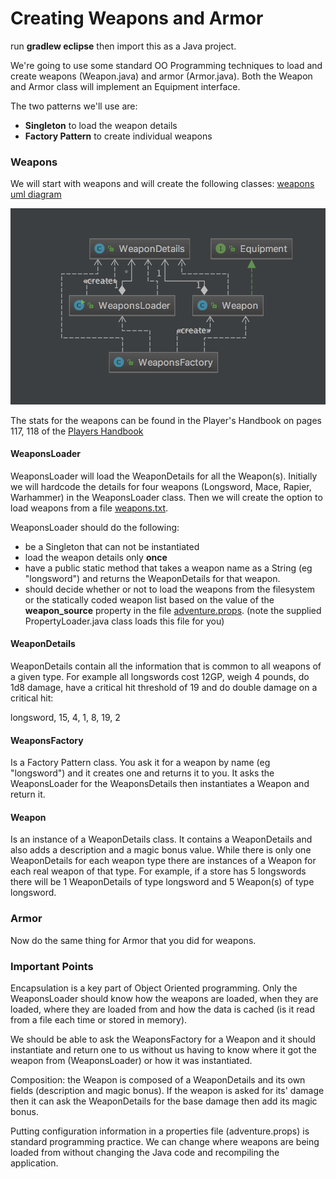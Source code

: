 # Creating Weapons and Armor

run **gradlew eclipse** then import this as a Java project.

We're going to use some standard OO Programming techniques to load and create weapons (Weapon.java) and armor (Armor.java). Both the Weapon and Armor class will implement an Equipment interface.

The two patterns we'll use are:
* **Singleton** to load the weapon details
* **Factory Pattern** to create individual weapons

### Weapons

We will start with weapons and will create the following classes:
[weapons uml diagram](src/main/resources/diagrams/weapons-uml.png)

![weapons](src/main/resources/diagrams/weapons-uml.png)

The stats for the weapons can be found in the Player's Handbook on pages 117, 118 of the [Players Handbook](src/main/resources/docs/PlayersHandbook.pdf)

#### WeaponsLoader
WeaponsLoader will load the WeaponDetails for all the Weapon(s). Initially we will hardcode the details for four weapons (Longsword, Mace, Rapier, Warhammer) in the WeaponsLoader class. Then we will create the option to load weapons from a file [weapons.txt](src/main/resources/data/weapons.txt).

WeaponsLoader should do the following:
* be a Singleton that can not be instantiated
* load the weapon details only **once**
* have a public static method that takes a weapon name as a String (eg "longsword") and returns the WeaponDetails for that weapon.
* should decide whether or not to load the weapons from the filesystem or the statically coded weapon list based on the value of the **weapon_source** property in the file [adventure.props](src/main/resources/adventure.props). (note the supplied PropertyLoader.java class loads this file for you)

#### WeaponDetails
WeaponDetails contain all the information that is common to all weapons of a given type. For example all longswords cost 12GP, weigh 4 pounds, do 1d8 damage, have a critical hit threshold of 19 and do double damage on a critical hit:

longsword, 15, 4, 1, 8, 19, 2

#### WeaponsFactory
Is a Factory Pattern class. You ask it for a weapon by name (eg "longsword") and it creates one and returns it to you. It asks the WeaponsLoader for the WeaponsDetails then instantiates a Weapon and return it.

#### Weapon
Is an instance of a WeaponDetails class. It contains a WeaponDetails and also adds a description and a magic bonus value. While there is only one WeaponDetails for each weapon type there are instances of a Weapon for each real weapon of that type. For example, if a store has 5 longswords there will be 1 WeaponDetails of type longsword and 5 Weapon(s) of type longsword.

### Armor
Now do the same thing for Armor that you did for weapons.

### Important Points
Encapsulation is a key part of Object Oriented programming. Only the WeaponsLoader should know how the weapons are loaded, when they are loaded, where they are loaded from and how the data is cached (is it read from a file each time or stored in memory).

We should be able to ask the WeaponsFactory for a Weapon and it should instantiate and return one to us without us having to know where it got the weapon from (WeaponsLoader) or how it was instantiated.

Composition: the Weapon is composed of a WeaponDetails and its own fields (description and magic bonus). If the weapon is asked for its' damage then it can ask the WeaponDetails for the base damage then add its magic bonus.

Putting configuration information in a properties file (adventure.props) is standard programming practice. We can change where weapons are being loaded from without changing the Java code and recompiling the application.
